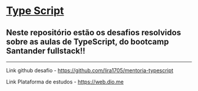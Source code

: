 #                                       **<u>Type Script</u>**





## Neste repositório estão os desafios resolvidos sobre as aulas de TypeScript, do bootcamp Santander fullstack!! 

 __________________________________________________________________________________________________________________________________________________________________________________________________________________________________________________________________

Link github desafio - https://github.com/lira1705/mentoria-typescript

Link Plataforma de estudos - https://web.dio.me



